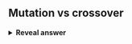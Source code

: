 ## Mutation vs crossover
<details>
<summary><b>Reveal answer</b></summary>
mutation - tweaks to values of a single agent - possible moves in the neighbourhood<br>crossover - combination of two or more candidate solutions
</details>

